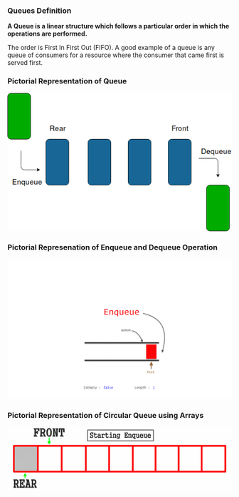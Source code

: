 ### Queues Definition

**A Queue is a linear structure which follows a particular order in which the operations are performed.**

The order is First In First Out (FIFO). A good example of a queue is any queue of consumers for a resource where the consumer that came first is served first.

### Pictorial Representation of Queue
<img src="images/queue.png"/> 

### Pictorial Represenation of Enqueue and Dequeue Operation
<img src="images/queue.gif"/> 

### Pictorial Representation of Circular Queue using Arrays
<img src="images/circular queue.gif"/>
